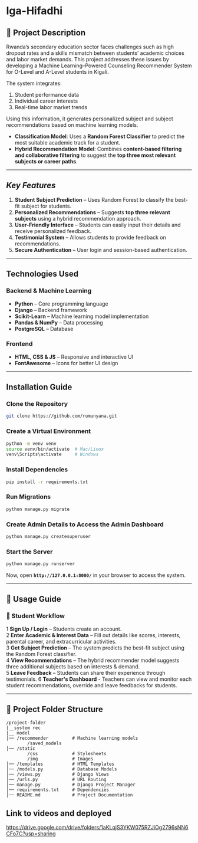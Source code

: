 ﻿# Iga-Hifadhi 

## **📌 Project Description**  
Rwanda’s secondary education sector faces challenges such as high dropout rates and a skills mismatch between students’ academic choices and labor market demands. This project addresses these issues by developing a Machine Learning–Powered Counseling Recommender System for O-Level and A-Level students in Kigali.  

The system integrates:  
1. Student performance data
2. Individual career interests  
2. Real-time labor market trends  

Using this information, it generates personalized subject and subject recommendations based on machine learning models.  

- **Classification Model**: Uses a **Random Forest Classifier** to predict the most suitable academic track for a student.  
- **Hybrid Recommendation Model**: Combines **content-based filtering and collaborative filtering** to suggest the **top three most relevant subjects or career paths**.  

---

## *Key Features*  
1. **Student Subject Prediction** – Uses Random Forest to classify the best-fit subject for students.  
2. **Personalized Recommendations** – Suggests **top three relevant subjects** using a hybrid recommendation approach.  
3. **User-Friendly Interface** – Students can easily input their details and receive personalized feedback.  
4. **Testimonial System** – Allows students to provide feedback on recommendations.  
5. **Secure Authentication** – User login and session-based authentication.  

---

## Technologies Used  
### **Backend & Machine Learning**  
- **Python** – Core programming language  
- **Django** – Backend framework  
- **Scikit-Learn** – Machine learning model implementation  
- **Pandas & NumPy** – Data processing  
- **PostgreSQL** – Database  

### **Frontend**  
- **HTML, CSS & JS** – Responsive and interactive UI  
- **FontAwesome** – Icons for better UI design  

---

## **Installation Guide**  
### Clone the Repository  
```bash
git clone https://github.com/rumunyana.git
```

### Create a Virtual Environment  
```bash
python -m venv venv
source venv/bin/activate  # Mac/Linux
venv\Scripts\activate     # Windows
```

### Install Dependencies
```bash
pip install -r requirements.txt
```

### Run Migrations  
```bash
python manage.py migrate
```

### Create Admin Details to Access the Admin Dashboard 
```bash
python manage.py createsuperuser
```

### Start the Server 
```bash
python manage.py runserver
```
Now, open **`http://127.0.0.1:8000/`** in your browser to access the system.  

---

## **📌 Usage Guide**  
### **🔹 Student Workflow**  
1️ **Sign Up / Login** – Students create an account.  
2️ **Enter Academic & Interest Data** – Fill out details like scores, interests, parental career, and extracurricular activities.  
3️ **Get Subject Prediction** – The system predicts the best-fit subject using the Random Forest classifier.  
4️ **View Recommendations** – The hybrid recommender model suggests three additional subjects based on interests & demand.  
5️ **Leave Feedback** – Students can share their experience through testimonials.
6 **Teacher's Dashboard** - Teachers can view and monitor each student recommendations, override and leave feedbacks for students.


---

## **📂 Project Folder Structure**  
```
/project-folder
|__system rec
|__ model
│── /recommender         # Machine learning models
        /saved_models
│── /static
        /css             # Stylesheets
        /img             # Images
│── /templates           # HTML Templates
│── /models.py           # Database Models
│── /views.py            # Django Views
│── /urls.py             # URL Routing
│── manage.py            # Django Project Manager
│── requirements.txt     # Dependencies
│── README.md            # Project Documentation
```  
## Link to videos and deployed
https://drive.google.com/drive/folders/1aKLqjS3YKW075RZJiOg2796sNN6CFo7C?usp=sharing 